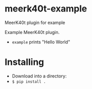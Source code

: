 # meerk40t-example
MeerK40t plugin for example


Example MeerK40t plugin.

* `example` prints "Hello World"


# Installing

* Download into a directory:
* `$ pip install .`
